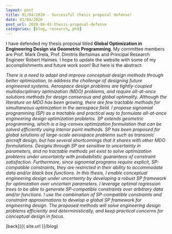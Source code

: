 ```yaml
---
layout: post
title: 01/04/2020 - Successful thesis proposal defense!
date: 01/04/2020
post_url: 2020-04-01-thesis-proposal-defense
categories: [blog, research, phd]
---
```


I have defended my thesis proposal titled **Global Optimization in Engineering Design via Geometric Programming**.
My committee members are Prof. Mark Drela, Prof. Dimitris Bertsimas and Principal Research Engineer
Robert Haimes. I hope to update the website with some of my accomplishments and future
work soon! But here is the abstract:

*There is a need to adapt and improve conceptual design methods
through better optimization, to address the challenge of
designing future engineered systems. Aerospace design problems
are tightly-coupled multidisciplinary optimization (MDO) problems, and require
all-at-once solutions methods for design consensus and global optimality.
Although the literature on MDO has been growing, there are few tractable methods
for simultaneous optimization in the aerospace field.
I propose signomial programming (SP) as a tractable and practical way to
formulate all-at-once engineering design optimization problems. SP extends geometric
programming, which is a log-convex optimization formulation that can be solved efficiently
using interior point methods. SP has been proposed
for global solutions of large-scale aerospace problems
such as transonic aircraft design, but has several shortcomings
that it shares with other MDO formulations.
Designs through SP are sensitive to uncertainty in parameters, and
no tractable methods yet exist to solve optimization problems under uncertainty with
probabilistic guarantees of constraint satisfaction. Furthermore, since signomial
programs require explicit, SP-compatible constraints,
they are restricted in their ability to accommodate data and/or black box functions.
In this thesis, I enable conceptual engineering design under uncertainty by developing a robust SP
framework for optimization over uncertain parameters. I leverage
optimal regression trees to be able to generate SP-compatible constraints
over arbitrary data and/or functions.
I use the combination of SP-compatible constraints and constraint approximations
to develop a global SP framework for engineering design.
The proposed methods will solve engineering design problems efficiently
and deterministically, and keep practical concerns for conceptual design
in focus.*


[back]({{ site.url }}/blog)
